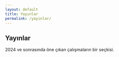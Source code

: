```yaml
---
layout: default
title: Yayınlar
permalink: /yayinlar/
---
```


## Yayınlar
2024 ve sonrasında öne çıkan çalışmaların bir seçkisi.
